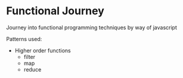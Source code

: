 # Functional Journey
Journey into functional programming techniques by way of javascript

Patterns used:
* Higher order functions
  * filter
  * map
  * reduce